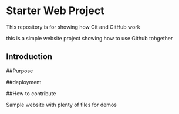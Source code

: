 # Starter Web Project

This repository is for showing how Git and GitHub work

this is a simple website project
showing how to use Github tohgether

## Introduction

##Purpose

##deployment

##How to contribute

Sample website with plenty of files for demos